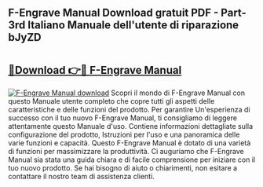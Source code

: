 ## F-Engrave Manual Download gratuit PDF - Part-3rd Italiano Manuale dell'utente di riparazione bJyZD

# <h2><a href="http://df9m5e.blite.top/?on=F-Engrave+Manual">🔗Download 👉🔴 F-Engrave Manual</a></h2>

[![F-Engrave Manual download](https://i.imgur.com/lujVjoI.png)](http://df9m5e.blite.top/?on=F-Engrave+Manual)
Scopri il mondo di F-Engrave Manual con questo Manuale utente completo che copre tutti gli aspetti delle caratteristiche e delle funzioni del prodotto. Per garantire Un'esperienza di successo con il tuo nuovo F-Engrave Manual, ti consigliamo di leggere attentamente questo Manuale d'uso. Contiene informazioni dettagliate sulla configurazione del prodotto, Istruzioni per l'uso e una panoramica delle varie funzioni e capacità. Questo F-Engrave Manual è dotato di una varietà di funzioni per massimizzare la produttività. Ci auguriamo che F-Engrave Manual sia stata una guida chiara e di facile comprensione per iniziare con il tuo nuovo prodotto. Se hai bisogno di aiuto o chiarimenti, non esitare a contattare il nostro team di assistenza clienti.
